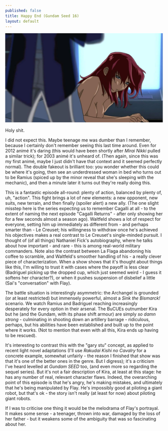 ```yaml
---
published: false
title: Happy End (Gundam Seed 16)
layout: default
---
```




![](/he.jpg)

Holy shit.

I did not expect this. Maybe teenage me was dumber than I remember, because I certainly don't remember seeing this last time around. Even for 2012 animé it's daring (this would have been shortly after *Mirai Nikki* pulled a similar trick); for 2003 animé it's unheard of. (Then again, since this was my first animé, maybe I just didn't have that context and it seemed perfectly normal). The double fakeout is brilliant too: you wonder whether this could be where it's going, then see an underdressed woman in bed who turns out to be Ramius (spiced up by the minor reveal that she's sleeping with the mechanic), and then a minute later it turns out they're really doing this.

This is a fantastic episode all-round: plenty of action, balanced by plenty of, uh, "action". This fight brings a lot of new elements: a new opponent, new suits, new terrain, and then finally (spoiler alert) a new ally. (The one slight misstep here is the series expecting us to remember Cagalli at all - to the extent of naming the next episode "Cagalli Returns" - after only showing her for a few seconds almost a season ago). Waltfeld shows a lot of respect for everyone, setting him up immediately as different from - and perhaps smarter than - Le Creuset; his willingness to withdraw once he's achieved his objectives makes a real contrast to Le Creuset's single-minded pursuit. I thought of (of all things) Nathaniel Fick's autobiography, where he talks about how important - and rare - this is among real-world military commanders. Note also the contrast between La Flaga abandoning his coffee to scramble, and Waltfeld's smoother handling of his - a really clever piece of characterization. When a show shows that it's thought about things like this, I'm willing to trust it with cases where the payoff is less clear (Badriguel picking up the dropped cup, which just seemed weird - I guess it softens her character?), or when it pushes suspension of disbelief a little (Sai's "conversation" with Flay).

The battle situation is interestingly asymmetric: the Archangel is grounded (or at least restricted) but immensely powerful, almost a *Sink the Bismarck!* scenario. We watch Ramius and Badriguel reaching increasingly desperately for every option in their arsenal. The BuCUEs outnumber Kira but he (and the Gundam, with its phase shift armour) are simply *so damn strong* - culminating in shooting down an artillery barrage - ridiculous, perhaps, but his abilities have been established and built up to the point where it works. (Not to mention that even with all this, Kira ends up having to be rescued).

It's interesting to contrast this with the "gary stu" concept, as applied to recent light novel adaptations (I'll use *Rakudai Kishi no Cavalry* for a concrete example, somewhat unfairly - the reason I finished that show was that it's one of the better ones in the genre. But I digress); it's a criticism I've heard levelled at *Gundam SEED* too, (and even more so regarding the sequel series). But it's not a fair description of Kira, at least at this stage: he has any number of real, relevant character flaws. Indeed, the overarching point of this episode is that he's angry, he's making mistakes, and ultimately that he's being manipulated by Flay. He's impossibly good at piloting a giant robot, but that's ok - the story isn't really (at least for now) about piloting giant robots.

If I was to criticise one thing it would be the melodrama of Flay's portrayal. It makes some sense - a teenager, thrown into war, damaged by the loss of her father - but it weakens some of the ambiguity that was so fascinating about her.
